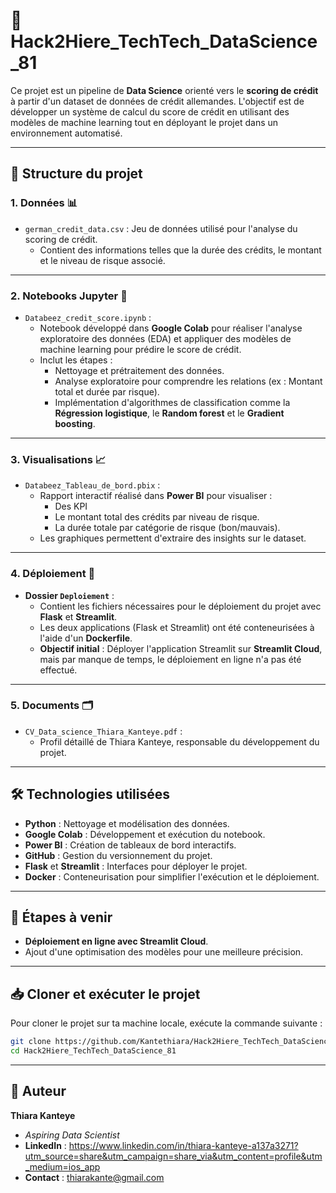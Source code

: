 
# 🚀 Hack2Hiere_TechTech_DataScience_81  

Ce projet est un pipeline de **Data Science** orienté vers le **scoring de crédit** à partir d'un dataset de données de crédit allemandes. L'objectif est de développer un système de calcul du score de crédit en utilisant des modèles de machine learning tout en déployant le projet dans un environnement automatisé.  

---

## 📂 **Structure du projet**  

### **1. Données 📊**  
- `german_credit_data.csv` : Jeu de données utilisé pour l'analyse du scoring de crédit.  
  - Contient des informations telles que la durée des crédits, le montant et le niveau de risque associé.  

---

### **2. Notebooks Jupyter 📘**  
- `Databeez_credit_score.ipynb` :  
  - Notebook développé dans **Google Colab** pour réaliser l'analyse exploratoire des données (EDA) et appliquer des modèles de machine learning pour prédire le score de crédit.  
  - Inclut les étapes :  
     - Nettoyage et prétraitement des données.  
     - Analyse exploratoire pour comprendre les relations (ex : Montant total et durée par risque).  
     - Implémentation d'algorithmes de classification comme la **Régression logistique**, le **Random forest** et le **Gradient boosting**.  

---

### **3. Visualisations 📈**  
- `Databeez_Tableau_de_bord.pbix` :  
  - Rapport interactif réalisé dans **Power BI** pour visualiser :
     - Des KPI  
     - Le montant total des crédits par niveau de risque.  
     - La durée totale par catégorie de risque (bon/mauvais).  
  - Les graphiques permettent d'extraire des insights sur le dataset.  

---

### **4. Déploiement 🚢**  
- **Dossier `Deploiement`** :  
  - Contient les fichiers nécessaires pour le déploiement du projet avec **Flask** et **Streamlit**.  
  - Les deux applications (Flask et Streamlit) ont été conteneurisées à l'aide d'un **Dockerfile**.  
  - **Objectif initial** : Déployer l'application Streamlit sur **Streamlit Cloud**, mais par manque de temps, le déploiement en ligne n'a pas été effectué.  

---

### **5. Documents 🗂**  
- `CV_Data_science_Thiara_Kanteye.pdf` :  
  - Profil détaillé de Thiara Kanteye, responsable du développement du projet.  

---

## 🛠 **Technologies utilisées**  
- **Python** : Nettoyage et modélisation des données.  
- **Google Colab** : Développement et exécution du notebook.  
- **Power BI** : Création de tableaux de bord interactifs.  
- **GitHub** : Gestion du versionnement du projet.  
- **Flask** et **Streamlit** : Interfaces pour déployer le projet.  
- **Docker** : Conteneurisation pour simplifier l'exécution et le déploiement.  

---

## 🚧 **Étapes à venir**  
- **Déploiement en ligne avec Streamlit Cloud**.  
- Ajout d'une optimisation des modèles pour une meilleure précision.  

---

## 📥 **Cloner et exécuter le projet**  
Pour cloner le projet sur ta machine locale, exécute la commande suivante :  

```bash
git clone https://github.com/Kantethiara/Hack2Hiere_TechTech_DataScience_81.git
cd Hack2Hiere_TechTech_DataScience_81
```

---

## 👤 **Auteur**  
**Thiara Kanteye**  
- *Aspiring Data Scientist*  
- **LinkedIn** : https://www.linkedin.com/in/thiara-kanteye-a137a3271?utm_source=share&utm_campaign=share_via&utm_content=profile&utm_medium=ios_app
- **Contact** : thiarakante@gmail.com  


